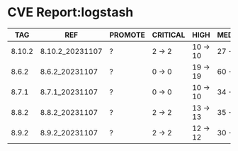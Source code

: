 # CVE Report:logstash
|  TAG   |       REF       | PROMOTE | CRITICAL |   HIGH   |  MEDIUM  |   LOW    | UNKNOWN |
|--------|-----------------|---------|----------|----------|----------|----------|---------|
| 8.10.2 | 8.10.2_20231107 | ?       | 2 -> 2   | 10 -> 10 | 27 -> 27 | 30 -> 30 | 0 -> 0  |
| 8.6.2  | 8.6.2_20231107  | ?       | 0 -> 0   | 19 -> 19 | 60 -> 60 | 58 -> 58 | 0 -> 0  |
| 8.7.1  | 8.7.1_20231107  | ?       | 0 -> 0   | 10 -> 10 | 34 -> 34 | 50 -> 50 | 0 -> 0  |
| 8.8.2  | 8.8.2_20231107  | ?       | 2 -> 2   | 13 -> 13 | 35 -> 35 | 34 -> 34 | 0 -> 0  |
| 8.9.2  | 8.9.2_20231107  | ?       | 2 -> 2   | 12 -> 12 | 30 -> 30 | 30 -> 30 | 0 -> 0  |
